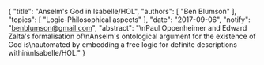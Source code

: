 {
    "title": "Anselm's God in Isabelle/HOL",
    "authors": [
        "Ben Blumson"
    ],
    "topics": [
        "Logic-Philosophical aspects"
    ],
    "date": "2017-09-06",
    "notify": "benblumson@gmail.com",
    "abstract": "\nPaul Oppenheimer and Edward Zalta's formalisation of\nAnselm's ontological argument for the existence of God is\nautomated by embedding a free logic for definite descriptions within\nIsabelle/HOL."
}